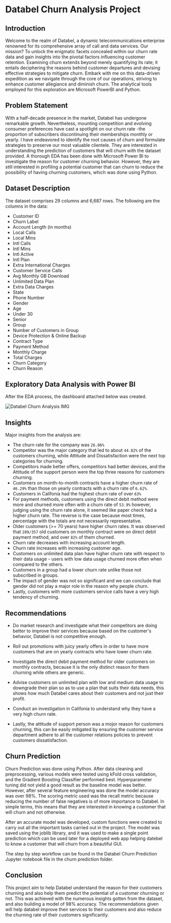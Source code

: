 # Databel Churn Analysis Project

## Introduction

Welcome to the realm of Databel, a dynamic telecommunications enterprise renowned for its comprehensive array of call and data services. Our mission? To unlock the enigmatic facets concealed within our churn rate data and gain insights into the pivotal factors influencing customer retention. Examining churn extends beyond merely quantifying its rate; it entails deciphering the reasons behind customer departures and devising effective strategies to mitigate churn. Embark with me on this data-driven expedition as we navigate through the core of our operations, striving to enhance customer allegiance and diminish churn. The analytical tools employed for this exploration are Microsoft PowerBI and Python.

## Problem Statement
With a half-decade presence in the market, Databel has undergone remarkable growth. Nevertheless, mounting competition and evolving consumer preferences have cast a spotlight on our churn rate -the proportion of subscribers discontinuing their memberships monthly or yearly. I have endeavored to identify the root causes of churn and formulate strategies to preserve our most valuable clientele.
They are interested in understanding the prediction of customers that will churn with the dataset provided. A thorough EDA has been done with Microsoft Power BI to investigate the reason for customer churning behavior. However, they are still interested in profiling a potential customer that can churn to reduce the possibility of having churning customers, which was done using Python. 

## Dataset Description
The dataset comprises 29 columns and 6,687 rows. The following are the columns in the data:
- Customer ID
- Churn Label
- Account Length (in months)
- Local Calls
- Local Mins
- Intl Calls
- Intl Mins
- Intl Active
- Intl Plan
- Extra International Charges
- Customer Service Calls
- Avg Monthly GB Download
- Unlimited Data Plan
- Extra Data Charges
- State
- Phone Number
- Gender
- Age
- Under 30
- Senior
- Group
- Number of Customers in Group
- Device Protection & Online Backup
- Contract Type
- Payment Method
- Monthly Charge
- Total Charges
- Churn Category
- Churn Reason
 
## Exploratory Data Analysis with Power BI
After the EDA process, the dashboard attached below was created.

![Databel Churn Analysis IMG](https://github.com/Temitope-Omotosho/databel-analysis/assets/63404084/faf52780-74f0-4095-8c83-bd53be17857b)

## Insights

Major insights from the analysis are:
- The churn rate for the company was `26.86%`
- Competitor was the major category that led to about `44.82%` of the customers churning, while Attitude and Dissatisfaction were the next top categories for churning.
- Competitors made better offers, competitors had better devices, and the Attitude of the support person were the top three reasons for customers churning.
- Customers on month-to-month contracts have a higher churn rate of `46.29%` than those on yearly contracts with a churn rate of `6.62%`.
- Customers in Califonia had the highest churn rate of over `63%`
- For payment methods, customers using the direct debit method were more and churned more often with a churn rate of `53.9%` however, judging using the churn rate alone, it seemed like paper check had a higher churn rate. The reverse is the case because most times, percentage with the totals are not necessarily representative.
- Older customers (>= 70 years) have higher churn rates. It was observed that `289/357` old customers on monthly contract were on direct debit payment method, and over `82%` of them churned.
- Churn rate decreases with increasing account length.
- Churn rate increases with increasing customer age.
- Customers on unlimited data plan have higher churn rate with respect to their data usage - users with low data usage churned more often when compared to the others.
- Customers in a group had a lower churn rate unlike those not subscribed in groups.
- The impact of gender was not so significant and we can conclude that gender did not play a major role in the reason why people churn.
- Lastly, customers with more customers service calls have a very high tendency of churning.

## Recommendations
- Do market research and investigate what their competitors are doing better to improve their services because based on the customer's behavior, Databel is not competitive enough.

- Roll out promotions with juicy yearly offers in order to have more customers that are on yearly contracts who have lower churn rate.

- Investigate the direct debit payment method for older customers on monthly contracts, because it is the only distinct reason for them churning while others are generic.

- Advise customers on unlimited plan with low and medium data usage to downgrade their plan so as to use a plan that suits their data needs, this shows how much Databel cares about their customers and not just their profit.
  
- Conduct an investigation in Califonia to understand why they have a very high churn rate.
  
- Lastly, the attitude of support person was a mojor reason for customers churning, this can be easily mitigated by ensuring the customer service department adhere to all the customer relations policies to prevent customers dissatisfaction.

## Churn Prediction
Churn Prediction was done using Python.
After data cleaning and preprocessing, various models were tested using kFold cross validation, and the Gradient Boosting Classifier performed best. Hyperparameter tuning did not yield a good result as the baseline model was better. However, after several feature engineering was done the model accuracy was over 98%. The scoring metric used was the recall metric because reducing the number of false negatives is of more importance to Databel. In simple terms, this means that they are interested in knowing a customer that will churn and not otherwise.

After an accurate model was developed, custom functions were created to carry out all the important tasks carried out in the project. The model was saved using the joblib library, and it was used to make a single point prediction which can be used later for a deployed web app helping datebel to know a customer that will churn from a beautiful GUI.

The step by step workflow can be found in the Databel Churn Prediction Jupyter notebook file in the churn prediction folder.

## Conclusion
This project aim to help Databel understand the reason for their customers churning and also help them predict the potential of a customer churning or not. This was achieved with the numerous insights gotten from the dataset, and also building a model of 98% accuracy. The recommendations given will help databel improve their services to their customers and also reduce the churning rate of their customers significantly.
